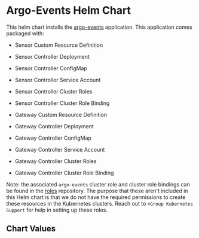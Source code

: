 # Argo-Events Helm Chart

This helm chart installs the [argo-events](https://github.com/argoproj/argo-events) application. This application comes packaged with:
- Sensor Custom Resource Definition
- Sensor Controller Deployment
- Sensor Controller ConfigMap
- Sensor Controller Service Account
- Sensor Controller Cluster Roles
- Sensor Controller Cluster Role Binding

- Gateway Custom Resource Definition
- Gateway Controller Deployment
- Gateway Controller ConfigMap
- Gateway Controller Service Account
- Gateway Controller Cluster Roles
- Gateway Controller Cluster Role Binding

Note: the associated `argo-events` cluster role and cluster role bindings can be found in the [roles](https://blade-git.blackrock.com/cloud-native/roles) repository. The purpose that these aren't included in this Helm chart is that we do not have the required permissions to create these resources in the Kubernetes clusters. Reach out to `+Group Kubernetes Support` for help in setting up these roles.

## Chart Values
